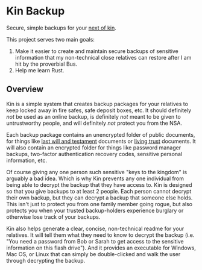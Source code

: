 Kin Backup
==========

Secure, simple backups for your [next of kin](https://en.wikipedia.org/wiki/Next_of_kin).

This project serves two main goals:

1. Make it easier to create and maintain secure backups of sensitive information that my non-technical close relatives can restore after I am hit by the proverbial Bus.
2. Help me learn Rust.

Overview
--------

Kin is a simple system that creates backup packages for your relatives to keep locked away in fire safes, safe deposit boxes, etc. It should definitely _not_ be used as an online backup, is definitely _not_ meant to be given to untrustworthy people, and will definitely _not_ protect you from the NSA.

Each backup package contains an unencrypted folder of public documents, for things like [last will and testament](https://en.wikipedia.org/wiki/Will_and_testament) documents or [living trust](https://en.wikipedia.org/wiki/Trust_law) documents. It will also contain an encrypted folder for things like password manager backups, two-factor authentication recovery codes, sensitive personal information, etc.

Of course giving any one person such sensitive "keys to the kingdom" is arguably a bad idea. Which is why Kin prevents any one individual from being able to decrypt the backup that they have access to. Kin is designed so that you give backups to at least 2 people. Each person cannot decrypt their own backup, but they can decrypt a backup that someone else holds. This isn't just to protect you from one family member going rogue, but also protects you when your trusted backup-holders experience burglary or otherwise lose track of your backups.

Kin also helps generate a clear, concise, non-technical readme for your relatives. It will tell them what they need to know to decrypt the backup (i.e. "You need a password from Bob or Sarah to get access to the sensitive information on this flash drive"). And it provides an executable for Windows, Mac OS, or Linux that can simply be double-clicked and walk the user through decrypting the backup.
